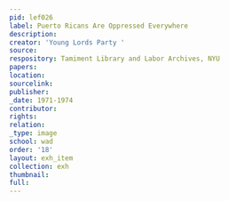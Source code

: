 ```yaml
---
pid: lef026
label: Puerto Ricans Are Oppressed Everywhere
description:
creator: 'Young Lords Party '
source:
respository: Tamiment Library and Labor Archives, NYU
papers:
location:
sourcelink:
publisher:
_date: 1971-1974
contributor:
rights:
relation:
_type: image
school: wad
order: '18'
layout: exh_item
collection: exh
thumbnail:
full:
---
```

